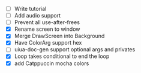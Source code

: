 - [ ] Write tutorial
- [ ] Add audio support
- [ ] Prevent all use-after-frees
- [x] Rename screen to window
- [x] Merge DrawScreen into Background
- [x] Have ColorArg support hex
- [ ] uiua-doc-gen support optional args and privates
- [x] Loop takes conditional to end the loop
- [x] add Catppuccin mocha colors
